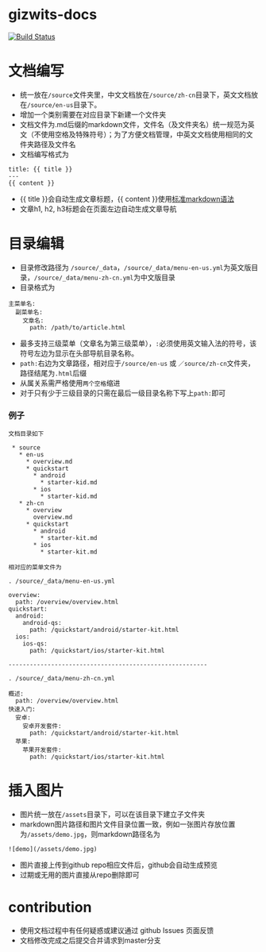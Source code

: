 # gizwits-docs

[![Build Status](https://travis-ci.org/gizwits-docs/gizwits-docs.svg?branch=master)](https://travis-ci.org/gizwits-docs/gizwits-docs)


# 文档编写
- 统一放在`/source`文件夹里，中文文档放在`/source/zh-cn`目录下，英文文档放在`/source/en-us`目录下。
- 增加一个类别需要在对应目录下新建一个文件夹
- 文档文件为.md后缀的markdown文件，文件名（及文件夹名）统一规范为英文（不使用空格及特殊符号）；为了方便文档管理，中英文文档使用相同的文件夹路径及文件名
- 文档编写格式为
```
title: {{ title }}
---
{{ content }}
```
- {{ title }}会自动生成文章标题，{{ content }}使用[标准markdown语法](https://guides.github.com/pdfs/markdown-cheatsheet-online.pdf)
- 文章h1, h2, h3标题会在页面左边自动生成文章导航

# 目录编辑
- 目录修改路径为 `/source/_data`，`/source/_data/menu-en-us.yml`为英文版目录，`/source/_data/menu-zh-cn.yml`为中文版目录
- 目录格式为
```
主菜单名:
  副菜单名:
    文章名:
      path: /path/to/article.html
```
- 最多支持三级菜单（文章名为第三级菜单），`:`必须使用英文输入法的符号，该符号左边为显示在头部导航目录名称。
- `path:`右边为文章路径，相对应于`/source/en-us` 或 `／source/zh-cn`文件夹，路径结尾为`.html`后缀
- 从属关系需严格使用`两个空格`缩进
- 对于只有少于三级目录的只需在最后一级目录名称下写上`path:`即可

### 例子
```
文档目录如下

 * source
   * en-us
     * overview.md
     * quickstart
       * android
         * starter-kid.md
       * ios
         * starter-kid.md
   * zh-cn
     * overview
       overview.md
     * quickstart
       * android
         * starter-kit.md
       * ios
         * starter-kit.md
```

```
相对应的菜单文件为

. /source/_data/menu-en-us.yml

overview:
  path: /overview/overview.html
quickstart:
  android:
    android-qs:
      path: /quickstart/android/starter-kit.html
  ios:
    ios-qs:
      path: /quickstart/ios/starter-kit.html
      
--------------------------------------------------------

. /source/_data/menu-zh-cn.yml

概述:
  path: /overview/overview.html
快速入门:
  安卓:
    安卓开发套件:
      path: /quickstart/android/starter-kit.html
  苹果:
    苹果开发套件:
      path: /quickstart/ios/starter-kit.html
```

# 插入图片
- 图片统一放在`/assets`目录下，可以在该目录下建立子文件夹
- markdown图片路径和图片文件目录位置一致，例如一张图片存放位置为`/assets/demo.jpg`，则markdown路径名为
```
![demo](/assets/demo.jpg)
```
- 图片直接上传到github repo相应文件后，github会自动生成预览
- 过期或无用的图片直接从repo删除即可

# contribution
- 使用文档过程中有任何疑惑或建议通过 github Issues 页面反馈
- 文档修改完成之后提交合并请求到master分支
